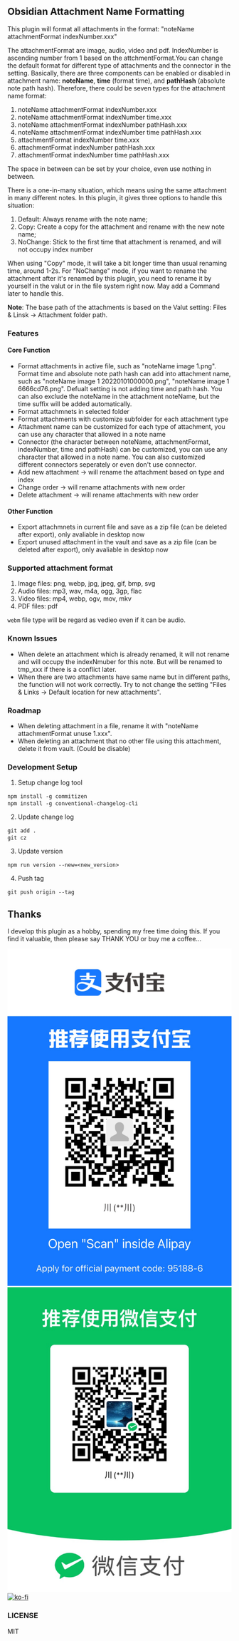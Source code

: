 ## Obsidian Attachment Name Formatting

This plugin will format all attachments in the format: "noteName attachmentFormat indexNumber.xxx"

The attachmentFormat are image, audio, video and pdf. IndexNumber is ascending number from 1 based on the attchmentFormat.You can change the default format for different type of attachments and the connector in the setting. Basically, there are three components can be enabled or disabled in attachment name: **noteName**, **time** (format time), and **pathHash** (absolute note path hash). Therefore, there could be seven types for the attachment name format:

1. noteName attachmentFormat indexNumber.xxx
2. noteName attachmentFormat indexNumber time.xxx
3. noteName attachmentFormat indexNumber pathHash.xxx
4. noteName attachmentFormat indexNumber time pathHash.xxx
5. attachmentFormat indexNumber time.xxx
6. attachmentFormat indexNumber pathHash.xxx
7. attachmentFormat indexNumber time pathHash.xxx

The space in between can be set by your choice, even use nothing in between.

There is a one-in-many situation, which means using the same attachment in many different notes. In this plugin, it gives three options to handle this situation:

1. Default: Always rename with the note name;
2. Copy: Create a copy for the attachment and rename with the new note name;
3. NoChange: Stick to the first time that attachment is renamed, and will not occupy index number

When using "Copy" mode, it will take a bit longer time than usual renaming time, around 1-2s. For "NoChange" mode, if you want to rename the attachment after it's renamed by this plugin, you need to rename it by yourself in the valut or in the file system right now. May add a Command later to handle this.

**Note**: The base path of the attachments is based on the Valut setting: Files & Linsk -> Attachment folder path.

### Features

#### Core Function

-   Format attachments in active file, such as "noteName image 1.png". Format time and absolute note path hash can add into attachment name, such as "noteName image 1 20220101000000.png", "noteName image 1 6666cd76.png". Defualt setting is not adding time and path hash. You can also exclude the noteName in the attachment noteName, but the time suffix will be added automatically.
-   Format attachmnets in selected folder
-   Format attachments with customize subfolder for each attachment type
-   Attachment name can be customized for each type of attachment, you can use any character that allowed in a note name
-   Connector (the character between noteName, attachmentFormat, indexNumber, time and pathHash) can be customized, you can use any character that allowed in a note name. You can also customized different connectors seperately or even don't use connector.
-   Add new attachment -> will rename the attachment based on type and index
-   Change order -> will rename attachments with new order
-   Delete attachment -> will rename attachments with new order

#### Other Function

-   Export attachmnets in current file and save as a zip file (can be deleted after export), only avaliable in desktop now
-   Export unused attachment in the vault and save as a zip file (can be deleted after export), only avaliable in desktop now

### Supported attachment format

1. Image files: png, webp, jpg, jpeg, gif, bmp, svg
2. Audio files: mp3, wav, m4a, ogg, 3gp, flac
3. Video files: mp4, webp, ogv, mov, mkv
4. PDF files: pdf

`webm` file type will be regard as vedieo even if it can be audio.

### Known Issues

-   When delete an attachment which is already renamed, it will not rename and will occupy the indexNmuber for this note. But will be renamed to tmp_xxx if there is a conflict later.
-   When there are two attachments have same name but in different paths, the function will not work correctly. Try to not change the setting "Files & Links -> Default location for new attachments".

### Roadmap

-   When deleting attachment in a file, rename it with "noteName attachmentFormat unuse 1.xxx".
-   When deleting an attachment that no other file using this attachment, delete it from vault. (Could be disable)

### Development Setup

1. Setup change log tool

```
npm install -g commitizen
npm install -g conventional-changelog-cli
```

2. Update change log

```
git add .
git cz
```

3. Update version

```
npm run version --new=<new_version>
```

4. Push tag

```
git push origin --tag
```

## Thanks

I develop this plugin as a hobby, spending my free time doing this. If you find it valuable, then please say THANK YOU or buy me a coffee...

![Alipay](.github/funding/QR_alipay.jpg)
![Wechat](.github/funding/QR_wechat.jpg)
[![ko-fi](https://ko-fi.com/img/githubbutton_sm.svg)](https://ko-fi.com/G2G7RXRRO)

### LICENSE

MIT
